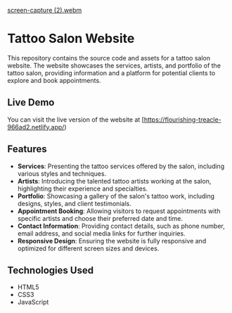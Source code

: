 [screen-capture (2).webm](https://github.com/AlekseiIvanovI/tattoo_Salon/assets/149438366/9068fbbf-55c0-4446-961c-2e5f5655a6eb)

# Tattoo Salon Website

This repository contains the source code and assets for a tattoo salon website. The website showcases the services, artists, and portfolio of the tattoo salon, providing information and a platform for potential clients to explore and book appointments.

## Live Demo

You can visit the live version of the website at [https://flourishing-treacle-966ad2.netlify.app/)

## Features

- **Services**: Presenting the tattoo services offered by the salon, including various styles and techniques.
- **Artists**: Introducing the talented tattoo artists working at the salon, highlighting their experience and specialties.
- **Portfolio**: Showcasing a gallery of the salon's tattoo work, including designs, styles, and client testimonials.
- **Appointment Booking**: Allowing visitors to request appointments with specific artists and choose their preferred date and time.
- **Contact Information**: Providing contact details, such as phone number, email address, and social media links for further inquiries.
- **Responsive Design**: Ensuring the website is fully responsive and optimized for different screen sizes and devices.

## Technologies Used

- HTML5
- CSS3
- JavaScript
